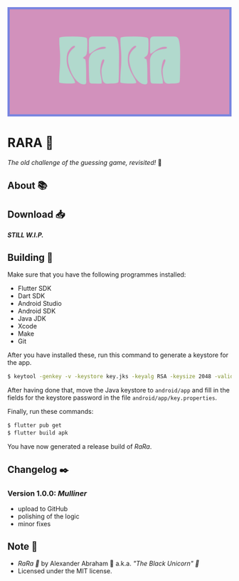 <p align="center">
 <img src="https://github.com/iamtheblackunicorn/rara/raw/main/assets/images/banner.png"/>
</p>

# RARA :rainbow:

*The old challenge of the guessing game, revisited!* :rainbow:

## About :books:



## Download :inbox_tray:

***STILL W.I.P.***

## Building :hammer:

Make sure that you have the following programmes installed:

- Flutter SDK
- Dart SDK
- Android Studio
- Android SDK
- Java JDK
- Xcode
- Make
- Git

After you have installed these, run this command to generate a keystore for the app.

```bash
$ keytool -genkey -v -keystore key.jks -keyalg RSA -keysize 2048 -validity 10000 -alias key
```

After having done that, move the Java keystore to `android/app` and fill in the fields for the keystore password in the file `android/app/key.properties`.

Finally, run these commands:

```bash
$ flutter pub get
$ flutter build apk
```

You have now generated a release build of *RaRa*.

## Changelog :black_nib:

### Version 1.0.0: ***Mulliner***

- upload to GitHub
- polishing of the logic
- minor fixes

## Note :scroll:

- *RaRa :rainbow:* by Alexander Abraham :black_heart: a.k.a. *"The Black Unicorn" :unicorn:*
- Licensed under the MIT license.
